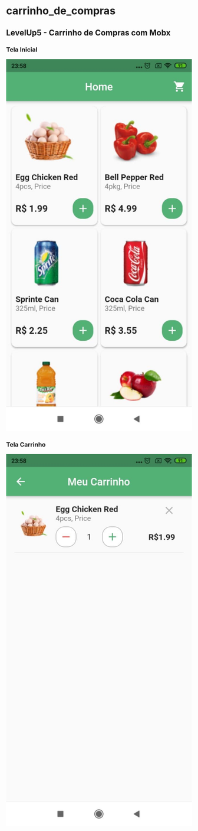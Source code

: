# carrinho_de_compras

## LevelUp5 - Carrinho de Compras com Mobx

### Tela Inicial
<img src="tela1.jpg"/>

### Tela Carrinho
<img src="tela2.jpg"/>


